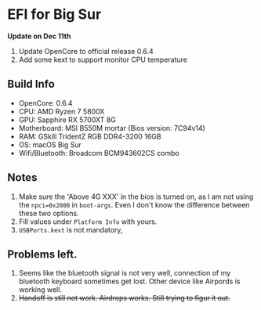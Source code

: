 # EFI for Big Sur 

__Update on Dec 11th__

1. Update OpenCore to official release 0.6.4
2. Add some kext to support monitor CPU temperature

## Build Info

- OpenCore: 0.6.4
- CPU: AMD Ryzen 7 5800X
- GPU: Sapphire RX 5700XT 8G
- Motherboard: MSI B550M mortar (Bios version: 7C94v14)
- RAM: GSkill TridentZ RGB DDR4-3200 16GB
- OS: macOS Big Sur
- Wifi/Bluetooth: Broadcom BCM943602CS combo

## Notes

1. Make sure the 'Above 4G XXX' in the bios is turned on, as I am not using the `npci=0x2000` in `boot-args`. Even I don't know the difference between these two options. 
2. Fill values under `Platform Info` with yours. 
3. `USBPorts.kext` is not mandatory, 


## Problems left.

1. Seems like the bluetooth signal is not very well, connection of my bluetooth keyboard sometimes get lost. Other device like Airpords is working well. 
2. ~~Handoff is still not work. Airdrops works. Still trying to figur it out.~~



